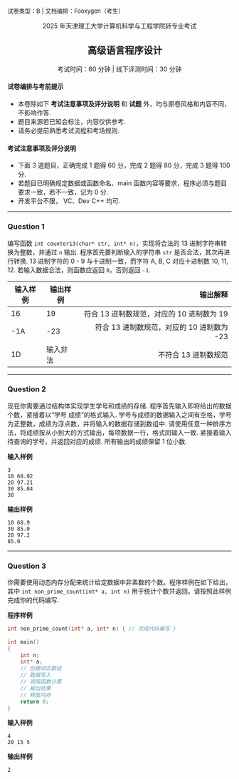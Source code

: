 <font size=2>试卷类型：B | 文档编排：Fooxygen（考生）</font>

<p align="center">2025 年天津理工大学计算机科学与工程学院转专业考试</p>

<div id="user-content-toc">
  <ul align="center">
    <summary><h2>高级语言程序设计</h2></summary>
  </ul>
</div>

<p align="center">考试时间：60 分钟 | 线下评测时间：30 分钟</p>

#### 试卷编排与考前提示
- 本卷除如下 **考试注意事项及评分说明** 和 **试题** 外，均与原卷风格和内容不同，不影响作答.
- 题目来源若已知会标注，内容仅供参考.
- 请务必提前熟悉考试流程和考场规则.

#### 考试注意事项及评分说明
- 下面 3 道题目，正确完成 1 题得 60 分，完成 2 题得 80 分，完成 3 题得 100 分.</font>
- 若题目已明确规定数据或函数命名、main 函数内容等要求，程序必须与题目要求一致，若不一致，记为 0 分.</font>
- 开发平台不限， VC、Dev C++ 均可.</font>

***

### Question 1
编写函数 `int counter13(char* str, int* n)`，实现将合法的 13 进制字符串转换为整数，并通过 `n` 输出. 程序首先要判断输入的字符串 `str` 是否合法，其次再进行转换. 13 进制字符的 0 - 9 与十进制一致，而字符 A, B, C 对应十进制数 10, 11, 12. 若输入数据合法，则函数应返回 `0`，否则返回 `-1`.

| 输入样例 | 输出样例 | 输出解释 |
| - | - | -:|
| 16 | 19 | 符合 13 进制数规范，对应的 10 进制数为 19 |
| -1A | -23 | 符合 13 进制数规范，对应的 10 进制数为 -23 |
| 1D | 输入非法 | 不符合 13 进制数规范 |

***

### Question 2
 <p style="text-align:justify; text-justify:inter-ideograph;">现在你需要通过结构体实现学生学号和成绩的存储. 程序首先输入即将给出的数据个数，紧接着以“学号 成绩”的格式输入. 学号与成绩的数据输入之间有空格，学号为正整数，成绩为浮点数，并将输入的数据存储到数组中. 请使用任意一种排序方法，将成绩按从小到大的方式输出，每项数据一行，格式同输入一致. 紧接着输入待查询的学号，并返回对应的成绩. 所有输出的成绩保留 1 位小数.</p>

**输入样例**
```
3
10 68.92
20 97.21
30 85.04
30
```
**输出样例**
```
10 68.9
30 85.0
20 97.2
85.0
```

***

### Question 3
你需要使用动态内存分配来统计给定数据中非素数的个数。程序样例在如下给出，其中 `int non_prime_count(int* a, int n)` 用于统计个数并返回。请按照此样例完成你的代码编写.

**程序样例**
```c
int non_prime_count(int* a, int* n) { // 完成代码编写 }
        
int main()
{
    int n;
    int* a;
    // 创建动态数组
    // 数据写入
    // 调用函数计算
    // 输出结果
    // 释放内存
    return 0;
}
```
**输入样例**
```
4
20 15 5
```
**输出样例**
```
2
```
